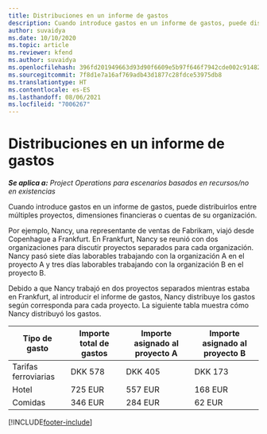 ```yaml
---
title: Distribuciones en un informe de gastos
description: Cuando introduce gastos en un informe de gastos, puede distribuirlos entre múltiples proyectos, entidades legales o cuentas de su organización.
author: suvaidya
ms.date: 10/10/2020
ms.topic: article
ms.reviewer: kfend
ms.author: suvaidya
ms.openlocfilehash: 396fd201949663d93d90f6609e5b97f646f7942cde002c91482fa7dc26c394ae
ms.sourcegitcommit: 7f8d1e7a16af769adb43d1877c28fdce53975db8
ms.translationtype: HT
ms.contentlocale: es-ES
ms.lasthandoff: 08/06/2021
ms.locfileid: "7006267"
---
```

# <a name="distributions-on-an-expense-report"></a>Distribuciones en un informe de gastos

_**Se aplica a:** Project Operations para escenarios basados en recursos/no en existencias_

Cuando introduce gastos en un informe de gastos, puede distribuirlos entre múltiples proyectos, dimensiones financieras o cuentas de su organización.

Por ejemplo, Nancy, una representante de ventas de Fabrikam, viajó desde Copenhague a Frankfurt. En Frankfurt, Nancy se reunió con dos organizaciones para discutir proyectos separados para cada organización. Nancy pasó siete días laborables trabajando con la organización A en el proyecto A y tres días laborables trabajando con la organización B en el proyecto B.

Debido a que Nancy trabajó en dos proyectos separados mientras estaba en Frankfurt, al introducir el informe de gastos, Nancy distribuye los gastos según corresponda para cada proyecto. La siguiente tabla muestra cómo Nancy distribuyó los gastos.

| Tipo de gasto | Importe total de gastos | Importe asignado al proyecto A | Importe asignado al proyecto B |
|--------------|----------------------|---------------------------------|---------------------------------|
| Tarifas ferroviarias   | DKK 578              | DKK 405                         | DKK 173                         |
| Hotel        | 725 EUR              | 557 EUR                         | 168 EUR                         |
| Comidas        | 346 EUR              | 284 EUR                         | 62 EUR                          |


[!INCLUDE[footer-include](../includes/footer-banner.md)]